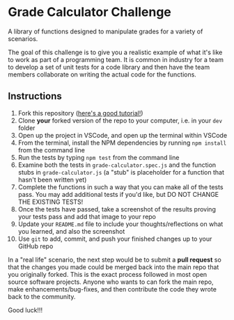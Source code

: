 # Grade Calculator Challenge

A library of functions designed to manipulate grades for a variety of scenarios.

The goal of this challenge is to give you a realistic example of what it's like to work as part of a programming team. It is common in industry for a team to develop a set of unit tests for a code library and then have the team members collaborate on writing the actual code for the functions.

## Instructions

1. Fork this repository ([here's a good tutorial!](https://www.youtube.com/watch?v=OODDLyvePr8))
2. Clone **your** forked version of the repo to your computer, i.e. in your `dev` folder
3. Open up the project in VSCode, and open up the terminal within VSCode
4. From the terminal, install the NPM dependencies by running `npm install` from the command line
5. Run the tests by typing `npm test` from the command line
6. Examine both the tests in `grade-calculator.spec.js` and the function stubs in `grade-calculator.js` (a "stub" is placeholder for a function that hasn't been written yet)
7. Complete the functions in such a way that you can make all of the tests pass. You may add additional tests if you'd like, but DO NOT CHANGE THE EXISTING TESTS!
8. Once the tests have passed, take a screenshot of the results proving your tests pass and add that image to your repo
9. Update your `README.md` file to include your thoughts/reflections on what you learned, and also the screenshot
10. Use `git` to add, commit, and push your finished changes up to your GitHub repo

In a "real life" scenario, the next step would be to submit a **pull request** so that the changes you made could be merged back into the main repo that you originally forked. This is the exact process followed in most open source software projects. Anyone who wants to can fork the main repo, make enhancements/bug-fixes, and then contribute the code they wrote back to the community.

Good luck!!!
